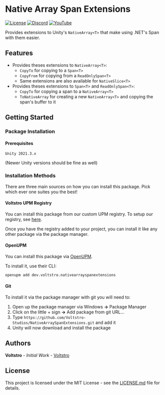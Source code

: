 # Native Array Span Extensions

[![License](https://img.shields.io/github/license/Voltstro-Studios/NativeArraySpanExtensions.svg)](/LICENSE.md)
[![Discord](https://img.shields.io/badge/Discord-Voltstro-7289da.svg?logo=discord)](https://discord.voltstro.dev)
[![YouTube](https://img.shields.io/badge/Youtube-Voltstro-red.svg?logo=youtube)](https://www.youtube.com/Voltstro)

Provides extensions to Unity's `NativeArray<T>` that make using .NET's Span<T> with them easier.

## Features

- Provides theses extensions to `NativeArray<T>`:
    - `CopyTo` for copying to a `Span<T>`
    - `CopyFrom` for copying from a `ReadOnlySpan<T>`
    - Same extensions are also available for `NativeSlice<T>`
- Provides theses extensions to `Span<T>` and `ReadOnlySpan<T>`:
    - `CopyTo` for copying a span to a `NativeArray<T>`
    - `ToNativeArray` for creating a new `NativeArray<T>` and copying the span's buffer to it

## Getting Started

### Package Installation

#### Prerequisites

```
Unity 2021.3.x
```

(Newer Unity versions should be fine as well)

### Installation Methods

There are three main sources on how you can install this package. Pick which ever one suites you the best!

#### Voltstro UPM Registry

You can install this package from our custom UPM registry. To setup our registry,
see [here](https://github.com/Voltstro/VoltstroUPM#setup).

Once you have the registry added to your project, you can install it like any other package via the package manager.

#### OpenUPM

You can install this package via [OpenUPM](https://openupm.com/).

To install it, use their CLI:

```bash
openupm add dev.voltstro.nativearrayspanextensions
```

#### Git

To install it via the package manager with git you will need to:

1. Open up the package manager via Windows **->** Package Manager
2. Click on the little + sign **->** Add package from git URL...
3. Type `https://github.com/Voltstro-Studios/NativeArraySpanExtensions.git` and add it
4. Unity will now download and install the package

## Authors

**Voltstro** - *Initial Work* - [Voltstro](https://github.com/Voltstro)

## License

This project is licensed under the MIT License - see the [LICENSE.md](/LICENSE.md) file for details.
